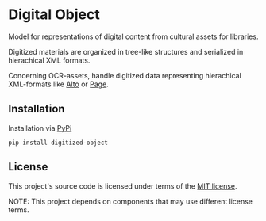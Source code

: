 # Digital Object

Model for representations of digital content from cultural assets for libraries.

Digitized materials are organized in tree-like structures and serialized in hierachical XML formats.

Concerning OCR-assets, handle digitized data representing hierachical XML-formats like [Alto](https://www.loc.gov/standards/alto/) or [Page](https://github.com/PRImA-Research-Lab/PAGE-XML).

## Installation

Installation via [PyPi](https://pypi.org)

```shell
pip install digitized-object
```

## License

This project's source code is licensed under terms of the [MIT license](https://opensource.org/licenses/MIT).

NOTE: This project depends on components that may use different license terms.
